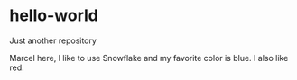 # hello-world
Just another repository

Marcel here, I like to use Snowflake and my favorite color is blue.
I also like red.
